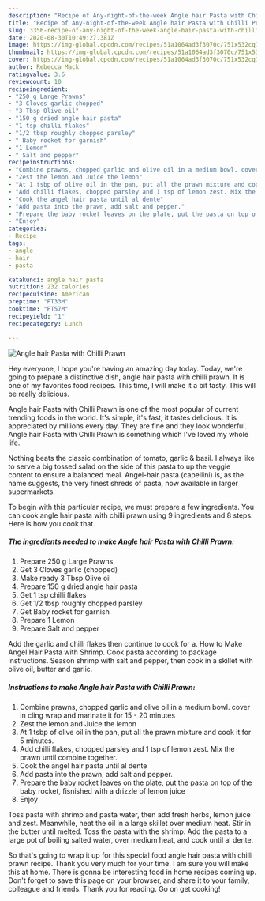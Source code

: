 ```yaml
---
description: "Recipe of Any-night-of-the-week Angle hair Pasta with Chilli Prawn"
title: "Recipe of Any-night-of-the-week Angle hair Pasta with Chilli Prawn"
slug: 3356-recipe-of-any-night-of-the-week-angle-hair-pasta-with-chilli-prawn
date: 2020-08-30T10:49:27.381Z
image: https://img-global.cpcdn.com/recipes/51a1064ad3f3070c/751x532cq70/angle-hair-pasta-with-chilli-prawn-recipe-main-photo.jpg
thumbnail: https://img-global.cpcdn.com/recipes/51a1064ad3f3070c/751x532cq70/angle-hair-pasta-with-chilli-prawn-recipe-main-photo.jpg
cover: https://img-global.cpcdn.com/recipes/51a1064ad3f3070c/751x532cq70/angle-hair-pasta-with-chilli-prawn-recipe-main-photo.jpg
author: Rebecca Mack
ratingvalue: 3.6
reviewcount: 10
recipeingredient:
- "250 g Large Prawns"
- "3 Cloves garlic chopped"
- "3 Tbsp Olive oil"
- "150 g dried angle hair pasta"
- "1 tsp chilli flakes"
- "1/2 tbsp roughly chopped parsley"
- " Baby rocket for garnish"
- "1 Lemon"
- " Salt and pepper"
recipeinstructions:
- "Combine prawns, chopped garlic and olive oil in a medium bowl. cover in cling wrap and marinate it for 15 - 20 minutes"
- "Zest the lemon and Juice the lemon"
- "At 1 tsbp of olive oil in the pan, put all the prawn mixture and cook it for 5 minutes."
- "Add chilli flakes, chopped parsley and 1 tsp of lemon zest. Mix the prawn until combine together."
- "Cook the angel hair pasta until al dente"
- "Add pasta into the prawn, add salt and pepper."
- "Prepare the baby rocket leaves on the plate, put the pasta on top of the baby rocket, fisnished with a drizzle of lemon juice"
- "Enjoy"
categories:
- Recipe
tags:
- angle
- hair
- pasta

katakunci: angle hair pasta 
nutrition: 232 calories
recipecuisine: American
preptime: "PT33M"
cooktime: "PT57M"
recipeyield: "1"
recipecategory: Lunch

---
```



![Angle hair Pasta with Chilli Prawn](https://img-global.cpcdn.com/recipes/51a1064ad3f3070c/751x532cq70/angle-hair-pasta-with-chilli-prawn-recipe-main-photo.jpg)

Hey everyone, I hope you're having an amazing day today. Today, we're going to prepare a distinctive dish, angle hair pasta with chilli prawn. It is one of my favorites food recipes. This time, I will make it a bit tasty. This will be really delicious.

Angle hair Pasta with Chilli Prawn is one of the most popular of current trending foods in the world. It's simple, it's fast, it tastes delicious. It is appreciated by millions every day. They are fine and they look wonderful. Angle hair Pasta with Chilli Prawn is something which I've loved my whole life.

Nothing beats the classic combination of tomato, garlic &amp; basil. I always like to serve a big tossed salad on the side of this pasta to up the veggie content to ensure a balanced meal. Angel-hair pasta (capellini) is, as the name suggests, the very finest shreds of pasta, now available in larger supermarkets.


To begin with this particular recipe, we must prepare a few ingredients. You can cook angle hair pasta with chilli prawn using 9 ingredients and 8 steps. Here is how you cook that.

<!--inarticleads1-->

##### The ingredients needed to make Angle hair Pasta with Chilli Prawn:

1. Prepare 250 g Large Prawns
1. Get 3 Cloves garlic (chopped)
1. Make ready 3 Tbsp Olive oil
1. Prepare 150 g dried angle hair pasta
1. Get 1 tsp chilli flakes
1. Get 1/2 tbsp roughly chopped parsley
1. Get  Baby rocket for garnish
1. Prepare 1 Lemon
1. Prepare  Salt and pepper


Add the garlic and chilli flakes then continue to cook for a. How to Make Angel Hair Pasta with Shrimp. Cook pasta according to package instructions. Season shrimp with salt and pepper, then cook in a skillet with olive oil, butter and garlic. 

<!--inarticleads2-->

##### Instructions to make Angle hair Pasta with Chilli Prawn:

1. Combine prawns, chopped garlic and olive oil in a medium bowl. cover in cling wrap and marinate it for 15 - 20 minutes
1. Zest the lemon and Juice the lemon
1. At 1 tsbp of olive oil in the pan, put all the prawn mixture and cook it for 5 minutes.
1. Add chilli flakes, chopped parsley and 1 tsp of lemon zest. Mix the prawn until combine together.
1. Cook the angel hair pasta until al dente
1. Add pasta into the prawn, add salt and pepper.
1. Prepare the baby rocket leaves on the plate, put the pasta on top of the baby rocket, fisnished with a drizzle of lemon juice
1. Enjoy


Toss pasta with shrimp and pasta water, then add fresh herbs, lemon juice and zest. Meanwhile, heat the oil in a large skillet over medium heat. Stir in the butter until melted. Toss the pasta with the shrimp. Add the pasta to a large pot of boiling salted water, over medium heat, and cook until al dente. 

So that's going to wrap it up for this special food angle hair pasta with chilli prawn recipe. Thank you very much for your time. I am sure you will make this at home. There is gonna be interesting food in home recipes coming up. Don't forget to save this page on your browser, and share it to your family, colleague and friends. Thank you for reading. Go on get cooking!
